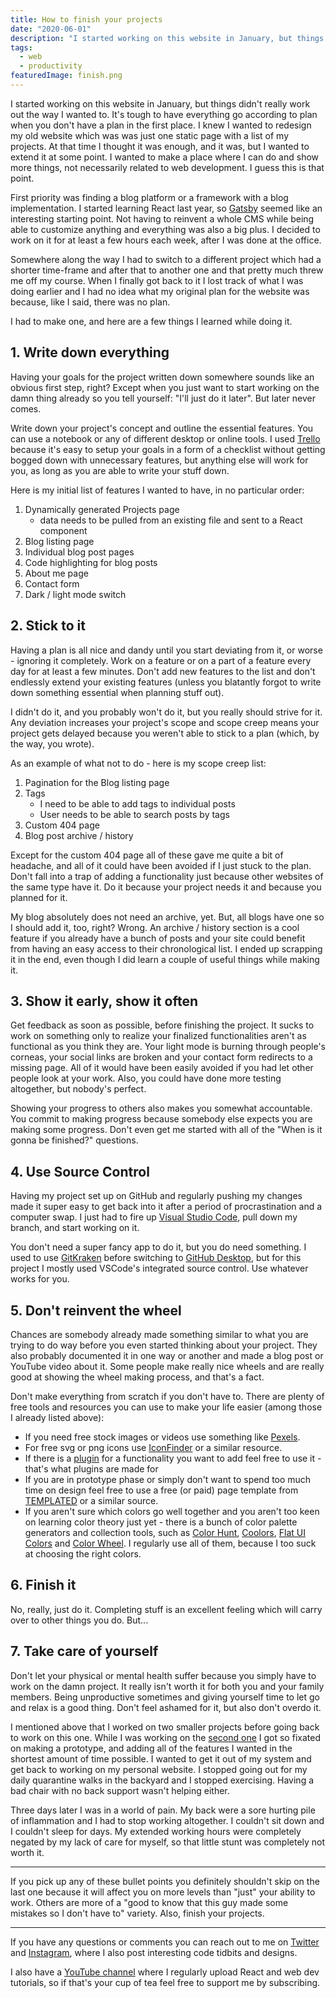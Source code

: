 ```yaml
---
title: How to finish your projects
date: "2020-06-01"
description: "I started working on this website in January, but things didn't really work out the way I wanted to. It's tough to have everything go according to plan when you don't have a plan in the first place. I knew I wanted to redesign my old website which was was just one static page with a list of my projects. At the time I made it that was enough, but I wanted to extend it at some point to be a place where I can do and show more things, not necessarily related to web development. I guess this is that point."
tags:
  - web
  - productivity
featuredImage: finish.png
---
```


I started working on this website in January, but things didn't really work out the way I wanted to. It's tough to have everything go according to plan when you don't have a plan in the first place. I knew I wanted to redesign my old website which was was just one static page with a list of my projects. At that time I thought it was enough, and it was, but I wanted to extend it at some point. I wanted to make a place where I can do and show more things, not necessarily related to web development. I guess this is that point.

First priority was finding a blog platform or a framework with a blog implementation. I started learning React last year, so [Gatsby](https://www.gatsbyjs.org/) seemed like an interesting starting point. Not having to reinvent a whole CMS while being able to customize anything and everything was also a big plus. I decided to work on it for at least a few hours each week, after I was done at the office.

Somewhere along the way I had to switch to a different project which had a shorter time-frame and after that to another one and that pretty much threw me off my course. When I finally got back to it I lost track of what I was doing earlier and I had no idea what my original plan for the website was because, like I said, there was no plan.

I had to make one, and here are a few things I learned while doing it.

## 1. Write down everything

Having your goals for the project written down somewhere sounds like an obvious first step, right? Except when you just want to start working on the damn thing already so you tell yourself: "I'll just do it later". But later never comes.

Write down your project's concept and outline the essential features. You can use a notebook or any of different desktop or online tools. I used [Trello](https://trello.com/) because it's easy to setup your goals in a form of a checklist without getting bogged down with unnecessary features, but anything else will work for you, as long as you are able to write your stuff down.

Here is my initial list of features I wanted to have, in no particular order:

1. Dynamically generated Projects page
   - data needs to be pulled from an existing file and sent to a React component
2. Blog listing page
3. Individual blog post pages
4. Code highlighting for blog posts
5. About me page
6. Contact form
7. Dark / light mode switch

## 2. Stick to it

Having a plan is all nice and dandy until you start deviating from it, or worse - ignoring it completely. Work on a feature or on a part of a feature every day for at least a few minutes. Don't add new features to the list and don't endlessly extend your existing features (unless you blatantly forgot to write down something essential when planning stuff out).

I didn't do it, and you probably won't do it, but you really should strive for it. Any deviation increases your project's scope and scope creep means your project gets delayed because you weren't able to stick to a plan (which, by the way, you wrote).

As an example of what not to do - here is my scope creep list:

1. Pagination for the Blog listing page
2. Tags
   - I need to be able to add tags to individual posts
   - User needs to be able to search posts by tags
3. Custom 404 page
4. Blog post archive / history

Except for the custom 404 page all of these gave me quite a bit of headache, and all of it could have been avoided if I just stuck to the plan. Don't fall into a trap of adding a functionality just because other websites of the same type have it. Do it because your project needs it and because you planned for it.

My blog absolutely does not need an archive, yet. But, all blogs have one so I should add it, too, right? Wrong. An archive / history section is a cool feature if you already have a bunch of posts and your site could benefit from having an easy access to their chronological list. I ended up scrapping it in the end, even though I did learn a couple of useful things while making it.

## 3. Show it early, show it often

Get feedback as soon as possible, before finishing the project. It sucks to work on something only to realize your finalized functionalities aren't as functional as you think they are. Your light mode is burning through people's corneas, your social links are broken and your contact form redirects to a missing page. All of it would have been easily avoided if you had let other people look at your work. Also, you could have done more testing altogether, but nobody's perfect.

Showing your progress to others also makes you somewhat accountable. You commit to making progress because somebody else expects you are making some progress. Don't even get me started with all of the "When is it gonna be finished?" questions.

## 4. Use Source Control

Having my project set up on GitHub and regularly pushing my changes made it super easy to get back into it after a period of procrastination and a computer swap. I just had to fire up [Visual Studio Code](https://code.visualstudio.com/), pull down my branch, and start working on it.

You don't need a super fancy app to do it, but you do need something. I used to use [GitKraken](https://www.gitkraken.com/) before switching to [GitHub Desktop](https://desktop.github.com/), but for this project I mostly used VSCode's integrated source control. Use whatever works for you.

## 5. Don't reinvent the wheel

Chances are somebody already made something similar to what you are trying to do way before you even started thinking about your project. They also probably documented it in one way or another and made a blog post or YouTube video about it. Some people make really nice wheels and are really good at showing the wheel making process, and that's a fact.

Don't make everything from scratch if you don't have to. There are plenty of free tools and resources you can use to make your life easier (among those I already listed above):

- If you need free stock images or videos use something like [Pexels](https://www.pexels.com/).
- For free svg or png icons use [IconFinder](https://www.iconfinder.com/) or a similar resource.
- If there is a [plugin](https://www.npmjs.com/) for a functionality you want to add feel free to use it - that's what plugins are made for
- If you are in prototype phase or simply don't want to spend too much time on design feel free to use a free (or paid) page template from [TEMPLATED](https://templated.co/) or a similar source.
- If you aren't sure which colors go well together and you aren't too keen on learning color theory just yet - there is a bunch of color palette generators and collection tools, such as [Color Hunt](https://colorhunt.co/), [Coolors](https://coolors.co/), [Flat UI Colors](https://flatuicolors.com/) and [Color Wheel](https://color.adobe.com/create/color-wheel). I regularly use all of them, because I too suck at choosing the right colors.

## 6. Finish it

No, really, just do it. Completing stuff is an excellent feeling which will carry over to other things you do. But...

## 7. Take care of yourself

Don't let your physical or mental health suffer because you simply have to work on the damn project. It really isn't worth it for both you and your family members. Being unproductive sometimes and giving yourself time to let go and relax is a good thing. Don't feel ashamed for it, but also don't overdo it.

I mentioned above that I worked on two smaller projects before going back to work on this one. While I was working on the [second one](https://aleksandarpopovic.com/covid19/) I got so fixated on making a prototype, and adding all of the features I wanted in the shortest amount of time possible. I wanted to get it out of my system and get back to working on my personal website. I stopped going out for my daily quarantine walks in the backyard and I stopped exercising. Having a bad chair with no back support wasn't helping either.

Three days later I was in a world of pain. My back were a sore hurting pile of inflammation and I had to stop working altogether. I couldn't sit down and I couldn't sleep for days. My extended working hours were completely negated by my lack of care for myself, so that little stunt was completely not worth it.

---

If you pick up any of these bullet points you definitely shouldn't skip on the last one because it will affect you on more levels than "just" your ability to work. Others are more of a "good to know that this guy made some mistakes so I don't have to" variety. Also, finish your projects.

<hr>

<div class="sectionHighlight">If you have any questions or comments you can reach out to me on <a href="https://twitter.com/alekswritescode" target="_blank" rel="noopener noreferrer">Twitter</a> and <a href="https://www.instagram.com/aleks.popovic/" target="_blank" rel="noopener noreferrer">Instagram</a>, where I also post interesting code tidbits and designs.

I also have a <a href="https://www.youtube.com/AleksPopovic" target="_blank" rel="noopener noreferrer">YouTube channel</a> where I regularly upload React and web dev tutorials, so if that's your cup of tea feel free to support me by subscribing.</div>
